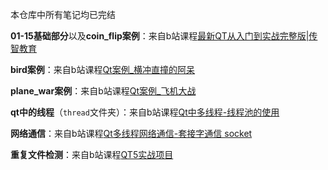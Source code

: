本仓库中所有笔记均已完结

**01-15基础部分**以及**coin_flip案例**：来自b站课程[最新QT从入门到实战完整版|传智教育](https://www.bilibili.com/video/BV1Db4y1m7Ho)

**bird案例**：来自b站课程[Qt案例_横冲直撞的阿呆](https://www.bilibili.com/video/BV1Dy4y1H77w)

**plane_war案例**：来自b站课程[Qt案例_飞机大战](https://www.bilibili.com/video/BV1xy4y1m794)

**qt中的线程**（`thread`文件夹）：来自b站课程[Qt中多线程-线程池的使用](https://www.bilibili.com/video/BV1iN411f7dY)

**网络通信**：来自b站课程[Qt多线程网络通信-套接字通信 socket](https://www.bilibili.com/video/BV1LB4y1F7P7)

**重复文件检测**：来自b站课程[QT5实战项目](https://www.bilibili.com/video/BV14t411b7EL)
